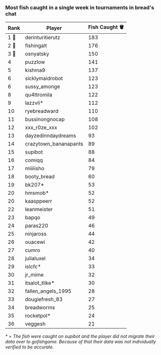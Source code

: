 ### Most fish caught in a single week in tournaments in bread's chat
| Rank | Player | Fish Caught 🪣 |
|------|--------|---------------|
| 1 🥇 | derinturitierutz | 183 |
| 2 🥈 | fishingalt | 176 |
| 3 🥉 | osnyatsky | 150 |
| 4 | puzzlow | 141 |
| 5 | kishma9 | 137 |
| 6 | sicklymaidrobot | 123 |
| 6 | sussy_amonge | 123 |
| 8 | qu4ttromila | 122 |
| 9 | lazzvli* | 112 |
| 10 | ryebreadward | 110 |
| 11 | bussinongnocap | 108 |
| 12 | xxx_r0ze_xxx | 102 |
| 13 | dayzedinndaydreams | 93 |
| 14 | crazytown_bananapants | 89 |
| 15 | supibot | 88 |
| 16 | comiqq | 84 |
| 17 | miiiiisho | 79 |
| 18 | booty_bread | 60 |
| 19 | bk207* | 53 |
| 20 | hmsmob* | 52 |
| 20 | kaasppeerr | 52 |
| 22 | leanmeister | 51 |
| 23 | bapqo | 49 |
| 24 | paras220 | 46 |
| 25 | ninjaross | 44 |
| 26 | ouacewi | 42 |
| 27 | cumro | 40 |
| 28 | julialuxel | 34 |
| 29 | islcfc* | 33 |
| 30 | jr_mime | 32 |
| 31 | itsalot_tlike* | 30 |
| 32 | fallen_angels_1995 | 28 |
| 33 | dougiefresh_83 | 27 |
| 34 | breadworms | 25 |
| 35 | rocketpol* | 24 |
| 36 | veggesh | 21 |

_* = The fish were caught on supibot and the player did not migrate their data over to gofishgame. Because of that their data was not individually verified to be accurate._
